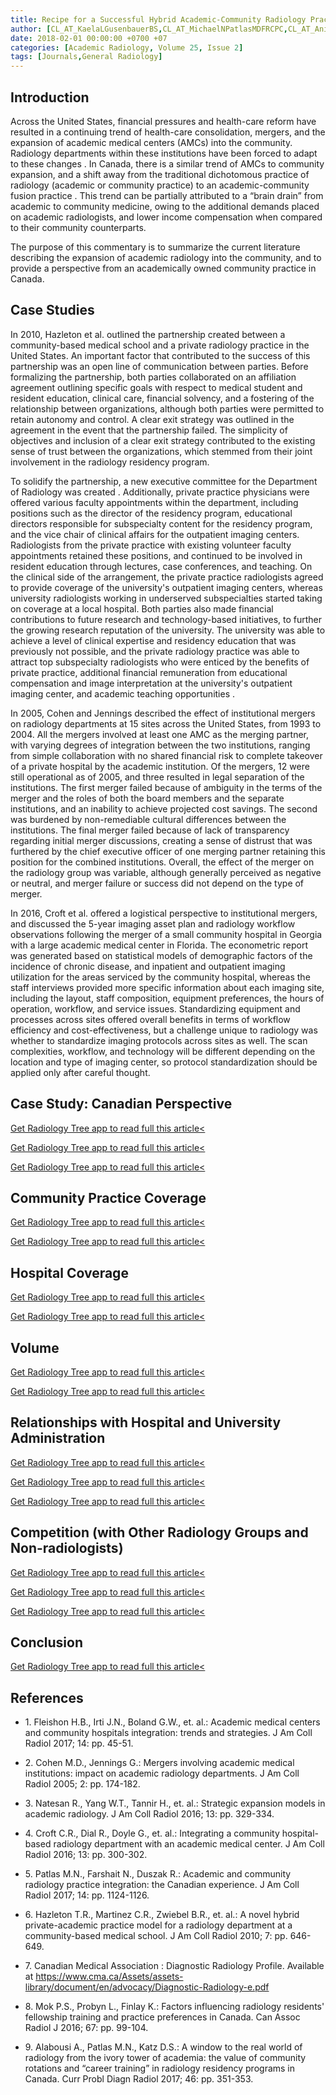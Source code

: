 ```yaml
---
title: Recipe for a Successful Hybrid Academic-Community Radiology Practice
author: [CL_AT_KaelaLGusenbauerBS,CL_AT_MichaelNPatlasMDFRCPC,CL_AT_AniaZKielarMDFRCPC,CL_AT_DouglasSKatzMDFACR]
date: 2018-02-01 00:00:00 +0700 +07
categories: [Academic Radiology, Volume 25, Issue 2]
tags: [Journals,General Radiology]
---
```

## Introduction

Across the United States, financial pressures and health-care reform have resulted in a continuing trend of health-care consolidation, mergers, and the expansion of academic medical centers (AMCs) into the community. Radiology departments within these institutions have been forced to adapt to these changes . In Canada, there is a similar trend of AMCs to community expansion, and a shift away from the traditional dichotomous practice of radiology (academic or community practice) to an academic-community fusion practice . This trend can be partially attributed to a “brain drain” from academic to community medicine, owing to the additional demands placed on academic radiologists, and lower income compensation when compared to their community counterparts.

The purpose of this commentary is to summarize the current literature describing the expansion of academic radiology into the community, and to provide a perspective from an academically owned community practice in Canada.

## Case Studies

In 2010, Hazleton et al. outlined the partnership created between a community-based medical school and a private radiology practice in the United States. An important factor that contributed to the success of this partnership was an open line of communication between parties. Before formalizing the partnership, both parties collaborated on an affiliation agreement outlining specific goals with respect to medical student and resident education, clinical care, financial solvency, and a fostering of the relationship between organizations, although both parties were permitted to retain autonomy and control. A clear exit strategy was outlined in the agreement in the event that the partnership failed. The simplicity of objectives and inclusion of a clear exit strategy contributed to the existing sense of trust between the organizations, which stemmed from their joint involvement in the radiology residency program.

To solidify the partnership, a new executive committee for the Department of Radiology was created . Additionally, private practice physicians were offered various faculty appointments within the department, including positions such as the director of the residency program, educational directors responsible for subspecialty content for the residency program, and the vice chair of clinical affairs for the outpatient imaging centers. Radiologists from the private practice with existing volunteer faculty appointments retained these positions, and continued to be involved in resident education through lectures, case conferences, and teaching. On the clinical side of the arrangement, the private practice radiologists agreed to provide coverage of the university's outpatient imaging centers, whereas university radiologists working in underserved subspecialties started taking on coverage at a local hospital. Both parties also made financial contributions to future research and technology-based initiatives, to further the growing research reputation of the university. The university was able to achieve a level of clinical expertise and residency education that was previously not possible, and the private radiology practice was able to attract top subspecialty radiologists who were enticed by the benefits of private practice, additional financial remuneration from educational compensation and image interpretation at the university's outpatient imaging center, and academic teaching opportunities .

In 2005, Cohen and Jennings described the effect of institutional mergers on radiology departments at 15 sites across the United States, from 1993 to 2004. All the mergers involved at least one AMC as the merging partner, with varying degrees of integration between the two institutions, ranging from simple collaboration with no shared financial risk to complete takeover of a private hospital by the academic institution. Of the mergers, 12 were still operational as of 2005, and three resulted in legal separation of the institutions. The first merger failed because of ambiguity in the terms of the merger and the roles of both the board members and the separate institutions, and an inability to achieve projected cost savings. The second was burdened by non-remediable cultural differences between the institutions. The final merger failed because of lack of transparency regarding initial merger discussions, creating a sense of distrust that was furthered by the chief executive officer of one merging partner retaining this position for the combined institutions. Overall, the effect of the merger on the radiology group was variable, although generally perceived as negative or neutral, and merger failure or success did not depend on the type of merger.

In 2016, Croft et al. offered a logistical perspective to institutional mergers, and discussed the 5-year imaging asset plan and radiology workflow observations following the merger of a small community hospital in Georgia with a large academic medical center in Florida. The econometric report was generated based on statistical models of demographic factors of the incidence of chronic disease, and inpatient and outpatient imaging utilization for the areas serviced by the community hospital, whereas the staff interviews provided more specific information about each imaging site, including the layout, staff composition, equipment preferences, the hours of operation, workflow, and service issues. Standardizing equipment and processes across sites offered overall benefits in terms of workflow efficiency and cost-effectiveness, but a challenge unique to radiology was whether to standardize imaging protocols across sites as well. The scan complexities, workflow, and technology will be different depending on the location and type of imaging center, so protocol standardization should be applied only after careful thought.

## Case Study: Canadian Perspective

[Get Radiology Tree app to read full this article<](https://clinicalpub.com/app)

[Get Radiology Tree app to read full this article<](https://clinicalpub.com/app)

[Get Radiology Tree app to read full this article<](https://clinicalpub.com/app)

## Community Practice Coverage

[Get Radiology Tree app to read full this article<](https://clinicalpub.com/app)

[Get Radiology Tree app to read full this article<](https://clinicalpub.com/app)

## Hospital Coverage

[Get Radiology Tree app to read full this article<](https://clinicalpub.com/app)

[Get Radiology Tree app to read full this article<](https://clinicalpub.com/app)

## Volume

[Get Radiology Tree app to read full this article<](https://clinicalpub.com/app)

[Get Radiology Tree app to read full this article<](https://clinicalpub.com/app)

## Relationships with Hospital and University Administration

[Get Radiology Tree app to read full this article<](https://clinicalpub.com/app)

[Get Radiology Tree app to read full this article<](https://clinicalpub.com/app)

[Get Radiology Tree app to read full this article<](https://clinicalpub.com/app)

## Competition (with Other Radiology Groups and Non-radiologists)

[Get Radiology Tree app to read full this article<](https://clinicalpub.com/app)

[Get Radiology Tree app to read full this article<](https://clinicalpub.com/app)

[Get Radiology Tree app to read full this article<](https://clinicalpub.com/app)

## Conclusion

[Get Radiology Tree app to read full this article<](https://clinicalpub.com/app)

## References

- 1\. Fleishon H.B., Irti J.N., Boland G.W., et. al.: Academic medical centers and community hospitals integration: trends and strategies. J Am Coll Radiol 2017; 14: pp. 45-51.


- 2\. Cohen M.D., Jennings G.: Mergers involving academic medical institutions: impact on academic radiology departments. J Am Coll Radiol 2005; 2: pp. 174-182.


- 3\. Natesan R., Yang W.T., Tannir H., et. al.: Strategic expansion models in academic radiology. J Am Coll Radiol 2016; 13: pp. 329-334.


- 4\. Croft C.R., Dial R., Doyle G., et. al.: Integrating a community hospital-based radiology department with an academic medical center. J Am Coll Radiol 2016; 13: pp. 300-302.


- 5\. Patlas M.N., Farshait N., Duszak R.: Academic and community radiology practice integration: the Canadian experience. J Am Coll Radiol 2017; 14: pp. 1124-1126.


- 6\. Hazleton T.R., Martinez C.R., Zwiebel B.R., et. al.: A novel hybrid private-academic practice model for a radiology department at a community-based medical school. J Am Coll Radiol 2010; 7: pp. 646-649.


- 7\. Canadian Medical Association : Diagnostic Radiology Profile. Available at https://www.cma.ca/Assets/assets-library/document/en/advocacy/Diagnostic-Radiology-e.pdf

- 8\. Mok P.S., Probyn L., Finlay K.: Factors influencing radiology residents' fellowship training and practice preferences in Canada. Can Assoc Radiol J 2016; 67: pp. 99-104.


- 9\. Alabousi A., Patlas M.N., Katz D.S.: A window to the real world of radiology from the ivory tower of academia: the value of community rotations and “career training” in radiology residency programs in Canada. Curr Probl Diagn Radiol 2017; 46: pp. 351-353.